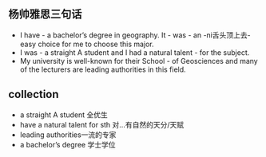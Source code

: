 ## 杨帅雅思三句话
- I have - a bachelor’s degree in geography. It - was - an -ni舌头顶上去- easy choice for me to choose this major.
- I was - a straight A student and I had a natural talent - for the subject.
- My university is well-known for their School - of Geosciences and many of the lecturers are leading authorities in this field.
## collection
- a straight A student 全优生
- have a natural talent for sth 对…有自然的天分/天赋
-  leading authorities一流的专家
- a bachelor’s degree 学士学位

